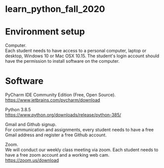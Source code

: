 # learn_python_fall_2020


# Environment setup

Computer.  
Each student needs to have access to a personal computer, laptop or desktop, Windows 10 or Mac OSX 10.15. The student's login account should have the permission to install software on the computer.


# Software
PyCharm IDE Community Edition (Free, Open Source).  
https://www.jetbrains.com/pycharm/download

Python 3.8.5  
https://www.python.org/downloads/release/python-385/


Gmail and Github signup.  
For communication and assignments, every student needs to have a free Gmail address and register a free Github account.


Zoom.  
We will conduct our weekly class meeting via zoom. Each student needs to have a free zoom account and a working web cam.  
https://zoom.us/download
